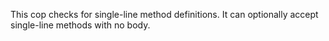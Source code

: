 This cop checks for single-line method definitions.
It can optionally accept single-line methods with no body.